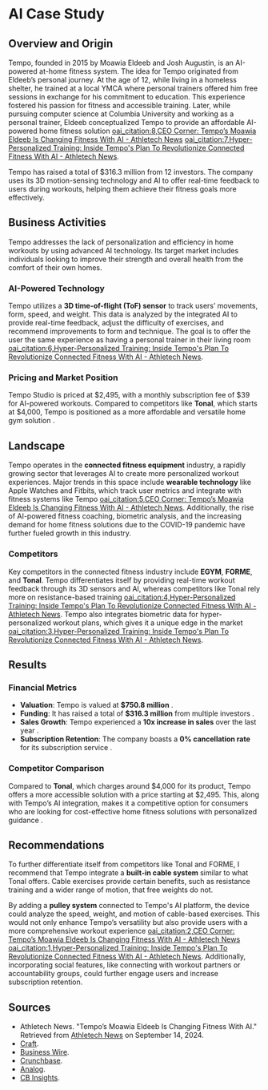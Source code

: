 # AI Case Study

## Overview and Origin

Tempo, founded in 2015 by Moawia Eldeeb and Josh Augustin, is an AI-powered at-home fitness system. The idea for Tempo originated from Eldeeb’s personal journey. At the age of 12, while living in a homeless shelter, he trained at a local YMCA where personal trainers offered him free sessions in exchange for his commitment to education. This experience fostered his passion for fitness and accessible training. Later, while pursuing computer science at Columbia University and working as a personal trainer, Eldeeb conceptualized Tempo to provide an affordable AI-powered home fitness solution [oai_citation:8,CEO Corner: Tempo’s Moawia Eldeeb Is Changing Fitness With AI - Athletech News](https://athletechnews.com/ceo-corner-moawia-eldeeb-tempo-fitness-ai-exclusive-interview/) [oai_citation:7,Hyper-Personalized Training: Inside Tempo's Plan To Revolutionize Connected Fitness With AI - Athletech News](https://athletechnews.com/hyper-personalized-training-inside-tempos-plan-to-revolutionize-connected-fitness-with-ai/).

Tempo has raised a total of $316.3 million from 12 investors. The company uses its 3D motion-sensing technology and AI to offer real-time feedback to users during workouts, helping them achieve their fitness goals more effectively.

## Business Activities

Tempo addresses the lack of personalization and efficiency in home workouts by using advanced AI technology. Its target market includes individuals looking to improve their strength and overall health from the comfort of their own homes. 

### AI-Powered Technology

Tempo utilizes a **3D time-of-flight (ToF) sensor** to track users’ movements, form, speed, and weight. This data is analyzed by the integrated AI to provide real-time feedback, adjust the difficulty of exercises, and recommend improvements to form and technique. The goal is to offer the user the same experience as having a personal trainer in their living room [oai_citation:6,Hyper-Personalized Training: Inside Tempo's Plan To Revolutionize Connected Fitness With AI - Athletech News](https://athletechnews.com/hyper-personalized-training-inside-tempos-plan-to-revolutionize-connected-fitness-with-ai/).

### Pricing and Market Position

Tempo Studio is priced at $2,495, with a monthly subscription fee of $39 for AI-powered workouts. Compared to competitors like **Tonal**, which starts at $4,000, Tempo is positioned as a more affordable and versatile home gym solution  .

## Landscape

Tempo operates in the **connected fitness equipment** industry, a rapidly growing sector that leverages AI to create more personalized workout experiences. Major trends in this space include **wearable technology** like Apple Watches and Fitbits, which track user metrics and integrate with fitness systems like Tempo [oai_citation:5,CEO Corner: Tempo’s Moawia Eldeeb Is Changing Fitness With AI - Athletech News](https://athletechnews.com/ceo-corner-moawia-eldeeb-tempo-fitness-ai-exclusive-interview/). Additionally, the rise of AI-powered fitness coaching, biometric analysis, and the increasing demand for home fitness solutions due to the COVID-19 pandemic have further fueled growth in this industry.

### Competitors

Key competitors in the connected fitness industry include **EGYM**, **FORME**, and **Tonal**. Tempo differentiates itself by providing real-time workout feedback through its 3D sensors and AI, whereas competitors like Tonal rely more on resistance-based training [oai_citation:4,Hyper-Personalized Training: Inside Tempo's Plan To Revolutionize Connected Fitness With AI - Athletech News](https://athletechnews.com/hyper-personalized-training-inside-tempos-plan-to-revolutionize-connected-fitness-with-ai/). Tempo also integrates biometric data for hyper-personalized workout plans, which gives it a unique edge in the market [oai_citation:3,Hyper-Personalized Training: Inside Tempo's Plan To Revolutionize Connected Fitness With AI - Athletech News](https://athletechnews.com/hyper-personalized-training-inside-tempos-plan-to-revolutionize-connected-fitness-with-ai/).

## Results

### Financial Metrics

- **Valuation**: Tempo is valued at **$750.8 million** .
- **Funding**: It has raised a total of **$316.3 million** from multiple investors  .
- **Sales Growth**: Tempo experienced a **10x increase in sales** over the last year .
- **Subscription Retention**: The company boasts a **0% cancellation rate** for its subscription service .

### Competitor Comparison

Compared to **Tonal**, which charges around $4,000 for its product, Tempo offers a more accessible solution with a price starting at $2,495. This, along with Tempo’s AI integration, makes it a competitive option for consumers who are looking for cost-effective home fitness solutions with personalized guidance .

## Recommendations

To further differentiate itself from competitors like Tonal and FORME, I recommend that Tempo integrate a **built-in cable system** similar to what Tonal offers. Cable exercises provide certain benefits, such as resistance training and a wider range of motion, that free weights do not. 

By adding a **pulley system** connected to Tempo's AI platform, the device could analyze the speed, weight, and motion of cable-based exercises. This would not only enhance Tempo’s versatility but also provide users with a more comprehensive workout experience [oai_citation:2,CEO Corner: Tempo’s Moawia Eldeeb Is Changing Fitness With AI - Athletech News](https://athletechnews.com/ceo-corner-moawia-eldeeb-tempo-fitness-ai-exclusive-interview/) [oai_citation:1,Hyper-Personalized Training: Inside Tempo's Plan To Revolutionize Connected Fitness With AI - Athletech News](https://athletechnews.com/hyper-personalized-training-inside-tempos-plan-to-revolutionize-connected-fitness-with-ai/). Additionally, incorporating social features, like connecting with workout partners or accountability groups, could further engage users and increase subscription retention.

## Sources

- Athletech News. "Tempo’s Moawia Eldeeb Is Changing Fitness With AI." Retrieved from [Athletech News](https://athletechnews.com) on September 14, 2024.
- [Craft](https://craft.co/tempo-interactive).
- [Business Wire](https://www.businesswire.com/news/home/20210413005688/en/Tempo-Raises-220M-in-New-Capital-to-Enhance-AI-3D-Sensor-Technology).
- [Crunchbase](https://news.crunchbase.com/health-wellness-biotech/home-fitness-studio-tempo-gets-stronger-with-220m-series-c/).
- [Analog](https://www.analog.com/en/signals/articles/tempo.html).
- [CB Insights](https://www.cbinsights.com/company/tempo-fit/alternatives-competitors).